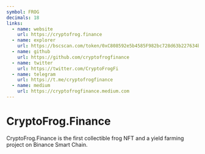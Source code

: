 ```yaml
---
symbol: FROG
decimals: 18
links:
  - name: website
    url: https://cryptofrog.finance
  - name: explorer
    url: https://bscscan.com/token/0xC808592e5b4585F982bc728d63b227634bc007a4
  - name: github
    url: https://github.com/cryptofrogfinance
  - name: twitter
    url: https://twitter.com/CryptoFrogFi
  - name: telegram
    url: https://t.me/cryptofrogfinance
  - name: medium
    url: https://cryptofrogfinance.medium.com
---
```


# CryptoFrog.Finance

CryptoFrog.Finance is the first collectible frog NFT and a yield farming project on Binance Smart Chain.
